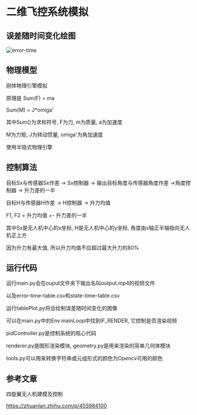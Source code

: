 # 二维飞控系统模拟

## 误差随时间变化绘图

![error-time](https://github.com/miaooo0000OOOO/2DFlightControlSystem/output/error-time.png)

## 物理模型

刚体物理引擎模拟

原理是 Sum(F) = ma

Sum(M) = J*omiga'

其中Sum()为求和符号, F为力, m为质量, a为加速度

M为力矩, J为转动惯量, omiga'为角加速度

使用半隐式物理引擎

## 控制算法

目标Sx与传感器Sx作差 -> Sx控制器 -> 输出目标角度与传感器角度作差 ->角度控制器 -> 升力差的一半

目标H与传感器H作差 -> H控制器 -> 升力均值

F1, F2 = 升力均值 +- 升力差的一半

其中Sx是无人机中心的x坐标, H是无人机中心的y坐标, 角度由x轴正半轴指向无人机正上方

因为升力有最大值, 所以升力均值不应超过最大升力的80%

## 运行代码

运行main.py会在ouput文件夹下输出名叫output.mp4的视频文件

以及error-time-table.csv和state-time-table.csv

运行tablePlot.py将会绘制误差随时间变化的图像

可以在main.py中的Env.mainLoop中找到IF_RENDER, 它控制是否渲染视频

pidController.py是控制系统的核心代码

renderer.py是图形渲染模块, geometry.py是用来渲染的简单几何体模块

tools.py可以用来转换字符串或元组形式的颜色为Opencv可用的颜色

## 参考文章

四旋翼无人机建模及控制

https://zhuanlan.zhihu.com/p/455984100